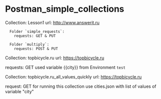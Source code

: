# Postman_simple_collections

Collection: Lesson1 url: http://www.answerit.ru
      
      Folder `simple_requests`:
        requests: GET & PUT  
  
      Folder `multiply`:
        requests: POST & PUT
  
Collection: topbicycle.ru url: https://topbicycle.ru
  
  requests: GET
  used variable {{city}} from Environment `test`
  
Collection: topbicycle.ru_all_values_quickly url: https://topbicycle.ru
  
  request: GET
  for running this collection use cities.json with list of values of variable "city"
